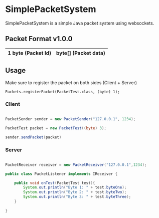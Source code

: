 # SimplePacketSystem

SimplePacketSystem is a simple Java packet system using websockets.

## Packet Format v1.0.0

| 1 byte (Packet Id) | byte[] (Packet data) |
|--------------------|----------------------|


## Usage

Make sure to register the packet on both sides (Client + Server)
```
Packets.registerPacket(PacketTest.class, (byte) 1);
```

### Client

```java

PacketSender sender = new PacketSender("127.0.0.1", 1234);

PacketTest packet = new PacketTest((byte) 3);

sender.sendPacket(packet)

```

### Server

```java

PacketReceiver receiver = new PacketReceiver("127.0.0.1",1234);

public class PacketListener implements IReceiver {

    public void onTest(PacketTest test){
        System.out.println("Byte 1: " + test.byteOne);
        System.out.println("Byte 2: " + test.byteTwo);
        System.out.println("Byte 3: " + test.byteThree);
    }
    
}

```

